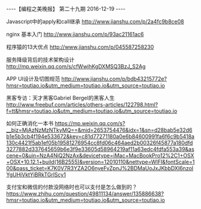 ----【编程之美晚报】 第二十九期  2016-12-19 ----


Javascript中的apply和call继承
http://www.jianshu.com/p/2a4fc9b8ce08 

nginx 基本入门
http://www.jianshu.com/p/93ac21161ac6


程序猿的13大优点
http://www.jianshu.com/p/045587258230 


服务降级背后的技术架构设计
http://mp.weixin.qq.com/s/cfWwjhKgDXMSQ3BzJ_S2Ag

APP UI设计及切图规范
http://www.jianshu.com/p/bdb43215772e?hmsr=toutiao.io&utm_medium=toutiao.io&utm_source=toutiao.io

黑客专访：天才黑客Gabriel Bergel的黑客人生
http://www.freebuf.com/articles/others-articles/122798.html?f=tt&hmsr=toutiao.io&utm_medium=toutiao.io&utm_source=toutiao.io

如何正确消化一本书 
https://mp.weixin.qq.com/s?__biz=MjAzNzMzNTkyMQ==&mid=2653754476&idx=1&sn=d28bab5e32d6b1e5b3cb4f194e533672&key=c81d77271180a0e6b84600991fa6f6c9b5418a130c4421f5ab1ef05b19581276954cc8fd06c464aed2b00326f45877a180dfd3277882d337645659b6e3f9e33605d58964219af11a63edc4fdfa553a39&ascene=0&uin=NzA4NjQ2NzAx&devicetype=iMac+MacBookPro12%2C1+OSX+OSX+10.12.1+build(16B2555)&version=12010110&nettype=WIFI&fontScale=100&pass_ticket=K7K0V7R3YZA2O6nyeFvZpnJ%2BDMaUoJxJKbbDXI6nzoIYgUHjVktYjBRkTGrlScy1


支付宝和微信的付款没网络时也可以支付是怎么做到的？
https://www.zhihu.com/question/49811134/answer/135886638?hmsr=toutiao.io&utm_medium=toutiao.io&utm_source=toutiao.io